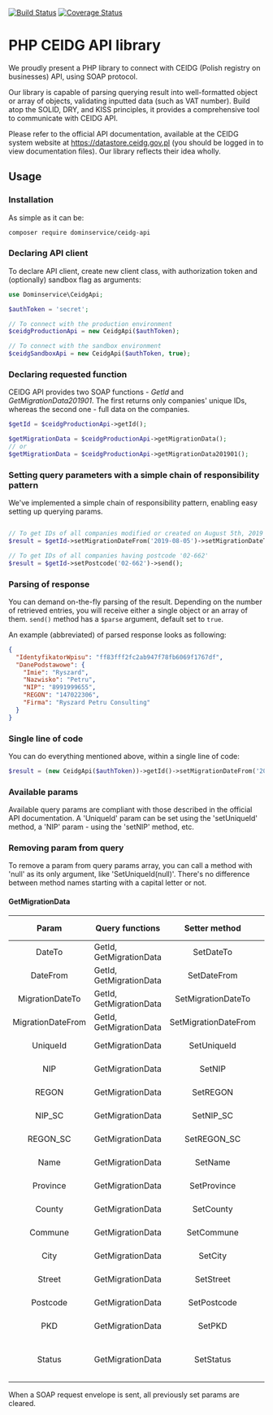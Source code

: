 [![Build Status](https://travis-ci.org/dominservice/ceidg-api.svg?branch=master)](https://travis-ci.org/dominservice/ceidg-api) [![Coverage Status](https://coveralls.io/repos/github/dominservice/ceidg-api/badge.svg?branch=master)](https://coveralls.io/github/dominservice/ceidg-api?branch=master)

# PHP CEIDG API library
We proudly present a PHP library to connect with CEIDG (Polish registry on businesses) API, using SOAP protocol.

Our library is capable of parsing querying result into well-formatted object or array of objects, validating inputted data (such as VAT number). Build atop the SOLID, DRY, and KISS principles, it provides a comprehensive tool to communicate with CEIDG API.

Please refer to the official API documentation, available at the CEIDG system website at https://datastore.ceidg.gov.pl (you should be logged in to view documentation files). Our library reflects their idea wholly.

## Usage

### Installation

As simple as it can be:
```bash
composer require dominservice/ceidg-api
```

### Declaring API client

To declare API client, create new client class, with authorization token and (optionally) sandbox flag as arguments:

```php
use Dominservice\CeidgApi;

$authToken = 'secret';

// To connect with the production environment
$ceidgProductionApi = new CeidgApi($authToken);

// To connect with the sandbox environment
$ceidgSandboxApi = new CeidgApi($authToken, true);
```

### Declaring requested function

CEIDG API provides two SOAP functions - _GetId_ and _GetMigrationData201901_. The first returns only companies' unique IDs, whereas the second one - full data on the companies.

```php
$getId = $ceidgProductionApi->getId();

$getMigrationData = $ceidgProductionApi->getMigrationData();
// or
$getMigrationData = $ceidgProductionApi->getMigrationData201901();
```

### Setting query parameters with a simple chain of responsibility pattern

We've implemented a simple chain of responsibility pattern, enabling easy setting up querying params.

```php

// To get IDs of all companies modified or created on August 5th, 2019
$result = $getId->setMigrationDateFrom('2019-08-05')->setMigrationDateTo('2019-08-05')->send();

// To get IDs of all companies having postcode '02-662'
$result = $getId->setPostcode('02-662')->send();
```

### Parsing of response

You can demand on-the-fly parsing of the result. Depending on the number of retrieved entries, you will receive either a single object or an array of them. ```send()``` method has a ```$parse``` argument, default set to ```true```.

An example (abbreviated) of parsed response looks as following:

```json
{
  "IdentyfikatorWpisu": "ff83fff2fc2ab947f78fb6069f1767df",
  "DanePodstawowe": {
    "Imie": "Ryszard",
    "Nazwisko": "Petru",
    "NIP": "8991999655",
    "REGON": "147022306",
    "Firma": "Ryszard Petru Consulting"
  }
}
```
### Single line of code

You can do everything mentioned above, within a single line of code:

```php
$result = (new CeidgApi($authToken))->getId()->setMigrationDateFrom('2019-08-05')->setMigrationDateTo('2019-08-05')->send();
```

### Available params

Available query params are compliant with those described in the official API documentation. A 'UniqueId' param can be set using the 'setUniqueId' method, a 'NIP' param - using the 'setNIP' method, etc.

### Removing param from query

To remove a param from query params array, you can call a method with 'null' as its only argument, like 'SetUniqueId(null)'. There's no difference between method names starting with a capital letter or not.

#### GetMigrationData

|       Param       | Query functions         |     Setter method    |                 Type                 | Has validator? |
|:-----------------:|-------------------------|:--------------------:|:------------------------------------:|----------------|
| DateTo            | GetId, GetMigrationData | SetDateTo            | String ('Y-m-d')                     | not yet        |
| DateFrom          | GetId, GetMigrationData | SetDateFrom          | String ('Y-m-d')                     | not yet        |
| MigrationDateTo   | GetId, GetMigrationData | SetMigrationDateTo   | String ('Y-m-d')                     | not yet        |
| MigrationDateFrom | GetId, GetMigrationData | SetMigrationDateFrom | String ('Y-m-d')                     | not yet        |
| UniqueId          | GetMigrationData        | SetUniqueId          | Array of strings                     | not yet        |
| NIP               | GetMigrationData        | SetNIP               | Array of strings                     | yes            |
| REGON             | GetMigrationData        | SetREGON             | Array of strings                     | yes            |
| NIP_SC            | GetMigrationData        | SetNIP_SC            | Array of strings                     | yes            |
| REGON_SC          | GetMigrationData        | SetREGON_SC          | Array of strings                     | yes            |
| Name              | GetMigrationData        | SetName              | Array of strings                     | no             |
| Province          | GetMigrationData        | SetProvince          | Array of strings                     | no             |
| County            | GetMigrationData        | SetCounty            | Array of strings                     | no             |
| Commune           | GetMigrationData        | SetCommune           | Array of strings                     | no             |
| City              | GetMigrationData        | SetCity              | Array of strings                     | no             |
| Street            | GetMigrationData        | SetStreet            | Array of strings                     | no             |
| Postcode          | GetMigrationData        | SetPostcode          | Array of strings                     | yes            |
| PKD               | GetMigrationData        | SetPKD               | Array of strings                     | yes            |
| Status            | GetMigrationData        | SetStatus            | Array of integers within [1,2,3,4,9] | yes            |

When a SOAP request envelope is sent, all previously set params are cleared.
